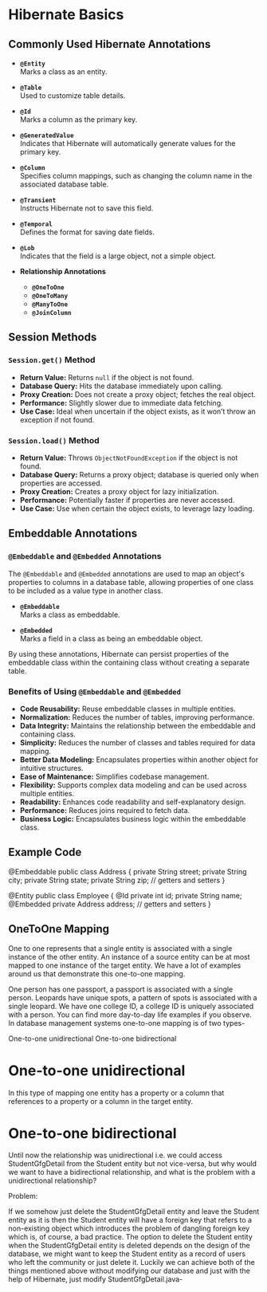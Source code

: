 # Hibernate Basics

## Commonly Used Hibernate Annotations

- **`@Entity`**  
  Marks a class as an entity.

- **`@Table`**  
  Used to customize table details.

- **`@Id`**  
  Marks a column as the primary key.

- **`@GeneratedValue`**  
  Indicates that Hibernate will automatically generate values for the primary key.

- **`@Column`**  
  Specifies column mappings, such as changing the column name in the associated database table.

- **`@Transient`**  
  Instructs Hibernate not to save this field.

- **`@Temporal`**  
  Defines the format for saving date fields.

- **`@Lob`**  
  Indicates that the field is a large object, not a simple object.

- **Relationship Annotations**  
  - **`@OneToOne`**
  - **`@OneToMany`**
  - **`@ManyToOne`**
  - **`@JoinColumn`**

## Session Methods

### `Session.get()` Method

- **Return Value:** Returns `null` if the object is not found.
- **Database Query:** Hits the database immediately upon calling.
- **Proxy Creation:** Does not create a proxy object; fetches the real object.
- **Performance:** Slightly slower due to immediate data fetching.
- **Use Case:** Ideal when uncertain if the object exists, as it won’t throw an exception if not found.

### `Session.load()` Method

- **Return Value:** Throws `ObjectNotFoundException` if the object is not found.
- **Database Query:** Returns a proxy object; database is queried only when properties are accessed.
- **Proxy Creation:** Creates a proxy object for lazy initialization.
- **Performance:** Potentially faster if properties are never accessed.
- **Use Case:** Use when certain the object exists, to leverage lazy loading.

## Embeddable Annotations

### `@Embeddable` and `@Embedded` Annotations

The `@Embeddable` and `@Embedded` annotations are used to map an object's properties to columns in a database table, allowing properties of one class to be included as a value type in another class.

- **`@Embeddable`**  
  Marks a class as embeddable.

- **`@Embedded`**  
  Marks a field in a class as being an embeddable object.

By using these annotations, Hibernate can persist properties of the embeddable class within the containing class without creating a separate table.

### Benefits of Using `@Embeddable` and `@Embedded`

- **Code Reusability:** Reuse embeddable classes in multiple entities.
- **Normalization:** Reduces the number of tables, improving performance.
- **Data Integrity:** Maintains the relationship between the embeddable and containing class.
- **Simplicity:** Reduces the number of classes and tables required for data mapping.
- **Better Data Modeling:** Encapsulates properties within another object for intuitive structures.
- **Ease of Maintenance:** Simplifies codebase management.
- **Flexibility:** Supports complex data modeling and can be used across multiple entities.
- **Readability:** Enhances code readability and self-explanatory design.
- **Performance:** Reduces joins required to fetch data.
- **Business Logic:** Encapsulates business logic within the embeddable class.

## Example Code

@Embeddable
public class Address { 
    private String street; 
    private String city; 
    private String state; 
    private String zip; 
    // getters and setters 
}

@Entity
public class Employee { 
	@Id
	private int id; 
	private String name; 
	@Embedded
	private Address address; 
	// getters and setters 
}

## OneToOne Mapping
One to one represents that a single entity is associated with a single instance of the other entity. An instance of a source entity can be at most mapped to one instance of the target entity. We have a lot of examples around us that demonstrate this one-to-one mapping.

One person has one passport, a passport is associated with a single person.
Leopards have unique spots, a pattern of spots is associated with a single leopard.
We have one college ID, a college ID is uniquely associated with a person.
You can find more day-to-day life examples if you observe. In database management systems one-to-one mapping is of two types-

One-to-one unidirectional
One-to-one bidirectional

# One-to-one unidirectional
In this type of mapping one entity has a property or a column that references to a property or a column in the target entity.

# One-to-one bidirectional
Until now the relationship was unidirectional i.e. we could access StudentGfgDetail from the Student entity but not vice-versa, but why would we want to have a bidirectional relationship, and what is the problem with a unidirectional relationship?


Problem:


If we somehow just delete the StudentGfgDetail entity and leave the Student entity as it is then the Student entity will have a foreign key that refers to a non-existing object which introduces the problem of dangling foreign key which is, of course, a bad practice. The option to delete the Student entity when the StudentGfgDetail entity is deleted depends on the design of the database, we might want to keep the Student entity as a record of users who left the community or just delete it. Luckily we can achieve both of the things mentioned above without modifying our database and just with the help of Hibernate, just modify StudentGfgDetail.java-
